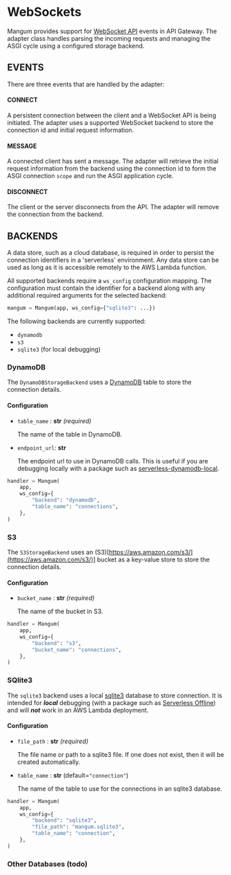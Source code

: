 # WebSockets

Mangum provides support for [WebSocket API](https://docs.aws.amazon.com/apigateway/latest/developerguide/apigateway-websocket-api.html) events in API Gateway. The adapter class handles parsing the incoming requests and managing the ASGI cycle using a configured storage backend.

## EVENTS

There are three events that are handled by the adapter:

#### CONNECT

A persistent connection between the client and a WebSocket API is being initiated. The adapter uses a supported WebSocket backend to store the connection id and initial request information.

#### MESSAGE

A connected client has sent a message. The adapter will retrieve the initial request information from the backend using the connection id to form the ASGI connection `scope` and run the ASGI application cycle.

#### DISCONNECT

The client or the server disconnects from the API. The adapter will remove the connection from the backend.


## BACKENDS

A data store, such as a cloud database, is required in order to persist the connection identifiers in a 'serverless' environment. Any data store can be used as long as it is accessible remotely to the AWS Lambda function.

All supported backends require a `ws_config` configuration mapping. The configuration must contain the identifier for a backend along with any additional required arguments for the selected backend:

```python
mangum = Mangum(app, ws_config={"sqlite3": ...})
```
The following backends are currently supported:

 - `dynamodb`
 - `s3`
 - `sqlite3` (for local debugging)

### DynamoDB

The `DynamoDBStorageBackend` uses a [DynamoDB](https://aws.amazon.com/dynamodb/) table to store the connection details.

#### Configuration

- `table_name` : **str** *(required)*

    The name of the table in DynamoDB.
    
- `endpoint_url`: **str**

    The endpoint url to use in DynamoDB calls. This is useful if you are debugging locally with a package such as [serverless-dynamodb-local](https://github.com/99xt/serverless-dynamodb-local).

```python
handler = Mangum(
    app,
    ws_config={
        "backend": "dynamodb",
        "table_name": "connections",
    },
)
```


### S3

The `S3StorageBackend` uses an (S3)[https://aws.amazon.com/s3/](https://aws.amazon.com/s3/)] bucket as a key-value store to store the connection details.

#### Configuration

- `bucket_name` : **str** *(required)*
    
    The name of the bucket in S3.

```python
handler = Mangum(
    app,
    ws_config={
        "backend": "s3",
        "bucket_name": "connections",
    },
)
```

### SQlite3

The `sqlite3` backend uses a local [sqlite3](https://docs.python.org/3/library/sqlite3.html) database to store connection. It is intended for ***local*** debugging (with a package such as [Serverless Offline](https://github.com/dherault/serverless-offline)) and will ***not*** work in an AWS Lambda deployment.

#### Configuration

- `file_path` : **str** *(required)*

    The file name or path to a sqlite3 file. If one does not exist, then it will be created automatically.

- `table_name` : **str** (default=`"connection"`)

    The name of the table to use for the connections in an sqlite3 database.
 
```python
handler = Mangum(
    app,
    ws_config={
        "backend": "sqlite3",
        "file_path": "mangum.sqlite3",
        "table_name": "connection",
    },
)
```

### Other Databases (todo)
